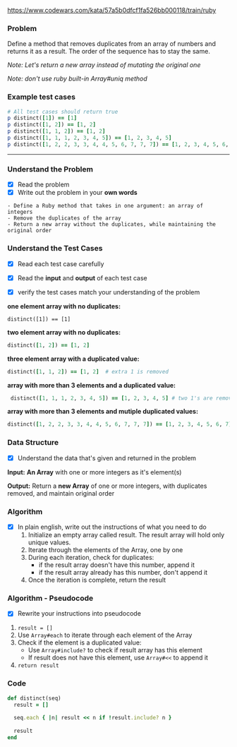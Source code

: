 

https://www.codewars.com/kata/57a5b0dfcf1fa526bb000118/train/ruby

### Problem

Define a method that removes duplicates from an array of numbers and returns it as a result.
The order of the sequence has to stay the same.

*Note: Let's return a new array instead of mutating the original one*

*Note: don't use ruby built-in Array#uniq method*

### Example test cases

```ruby
# All test cases should return true
p distinct([1]) == [1]
p distinct([1, 2]) == [1, 2]
p distinct([1, 1, 2]) == [1, 2]
p distinct([1, 1, 1, 2, 3, 4, 5]) == [1, 2, 3, 4, 5]
p distinct([1, 2, 2, 3, 3, 4, 4, 5, 6, 7, 7, 7]) == [1, 2, 3, 4, 5, 6, 7]
```



---



### Understand the Problem 

- [x] Read the problem 
- [x] Write out the problem in your **own words**

```
- Define a Ruby method that takes in one argument: an array of integers
- Remove the duplicates of the array
- Return a new array without the duplicates, while maintaining the original order 
```



### Understand the Test Cases

- [x] Read each test case carefully

- [x] Read the **input** and **output** of each test case

- [x] verify the test cases match your understanding of the problem

  

**one element array with no duplicates:**

```
distinct([1]) == [1]
```

**two element array with no duplicates:**

```ruby
distinct([1, 2]) == [1, 2]
```

**three element array with a duplicated value:** 

```ruby
distinct([1, 1, 2]) == [1, 2]  # extra 1 is removed
```

**array with more than 3 elements and a duplicated value:**

```ruby
 distinct([1, 1, 1, 2, 3, 4, 5]) == [1, 2, 3, 4, 5] # two 1's are removed
```

**array with more than 3 elements and mutiple duplicated values:** 

```ruby
distinct([1, 2, 2, 3, 3, 4, 4, 5, 6, 7, 7, 7]) == [1, 2, 3, 4, 5, 6, 7]
```



### Data Structure 

- [x] Understand the data that's given and returned in the problem

**Input:** **An Array** with one or more integers as it's element(s)

**Output:** Return a **new Array** of one or more integers, with duplicates removed, and maintain original order



### Algorithm

- [x] In plain english, write out the instructions of what you need to do
  1. Initialize an empty array called result. The result array will hold only unique values. 
  2. Iterate through the elements of the Array, one by one
  3. During each iteration, check for duplicates:
     - if the result array doesn't have this number, append it
     - if the result array already has this number, don't append it
  4. Once the iteration is complete, return the result



### Algorithm - Pseudocode

- [x] Rewrite your instructions into pseudocode

1. `result = []`
2. Use `Array#each` to iterate through each element of the Array
3. Check if the element is a duplicated value: 
   - Use `Array#include?` to check if result array has this element
   - If result does not have this element, use `Array#<<` to append it
4. `return result` 



### Code

```ruby
def distinct(seq)
  result = []
  
  seq.each { |n| result << n if !result.include? n }
  
  result
end
```